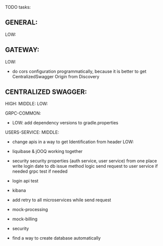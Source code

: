 TODO tasks:

GENERAL:
-
LOW:

GATEWAY:
-
LOW:
- do cors configuration programmatically, because it is better to get CentralizedSwagger Origin from Discovery

CENTRALIZED SWAGGER: 
-
HIGH:
MIDDLE:
LOW:

GRPC-COMMON:
- LOW:
add dependency versions to gradle.properties

USERS-SERVICE:
MIDDLE:
- change apis in a way to get Identification from header
LOW:
- liquibase & jOOQ working together


- security
     security properties (auth service, user service) from one place
     write login date to db
     issue method logic
     send request to user service if needed
     grpc
     test if needed
- login api test
- kibana
- add retry to all microservices while send request
- mock-processing
- mock-billing
- security
- find a way to create database automatically
